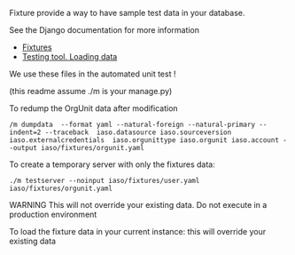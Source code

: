 Fixture provide a way to have sample test data in your database.

See the Django documentation for more information
* [Fixtures](https://docs.djangoproject.com/en/4.1/howto/initial-data/)
* [Testing tool. Loading data](https://docs.djangoproject.com/en/4.1/topics/testing/tools/#topics-testing-fixtures)

We use these files in the automated unit test !

(this readme assume ./m is your manage.py)

To redump the OrgUnit data after modification
```
/m dumpdata  --format yaml --natural-foreign --natural-primary --indent=2 --traceback  iaso.datasource iaso.sourceversion iaso.externalcredentials  iaso.orgunittype iaso.orgunit iaso.account --output iaso/fixtures/orgunit.yaml
```


To create a temporary server with only the fixtures data:
```
./m testserver --noinput iaso/fixtures/user.yaml  iaso/fixtures/orgunit.yaml
```
WARNING This will not override your existing data. Do not execute in a production environment


To load the fixture data in your current instance:
this will override your existing data


